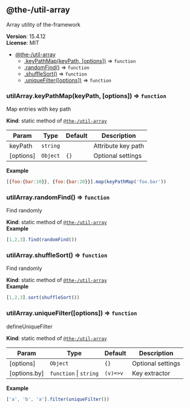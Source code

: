 <!--- Code generated by @the-/script-doc. DO NOT EDIT. -->

<a name="module_@the-/util-array"></a>

## @the-/util-array
Array utility of the-framework

**Version**: 15.4.12  
**License**: MIT  

* [@the-/util-array](#module_@the-/util-array)
    * [.keyPathMap(keyPath, [options])](#module_@the-/util-array.keyPathMap) ⇒ <code>function</code>
    * [.randomFind()](#module_@the-/util-array.randomFind) ⇒ <code>function</code>
    * [.shuffleSort()](#module_@the-/util-array.shuffleSort) ⇒ <code>function</code>
    * [.uniqueFilter([options])](#module_@the-/util-array.uniqueFilter) ⇒ <code>function</code>

<a name="module_@the-/util-array.keyPathMap"></a>

### utilArray.keyPathMap(keyPath, [options]) ⇒ <code>function</code>
Map entries with key path

**Kind**: static method of [<code>@the-/util-array</code>](#module_@the-/util-array)  

| Param | Type | Default | Description |
| --- | --- | --- | --- |
| keyPath | <code>string</code> |  | Attribute key path |
| [options] | <code>Object</code> | <code>{}</code> | Optional settings |

**Example**  
```js
[{foo:{bar:10}}, {foo:{bar:20}}].map(keyPathMap('foo.bar'))
```
<a name="module_@the-/util-array.randomFind"></a>

### utilArray.randomFind() ⇒ <code>function</code>
Find randomly

**Kind**: static method of [<code>@the-/util-array</code>](#module_@the-/util-array)  
**Example**  
```js
[1,2,3].find(randomFind())
```
<a name="module_@the-/util-array.shuffleSort"></a>

### utilArray.shuffleSort() ⇒ <code>function</code>
Find randomly

**Kind**: static method of [<code>@the-/util-array</code>](#module_@the-/util-array)  
**Example**  
```js
[1,2,3].sort(shuffleSort())
```
<a name="module_@the-/util-array.uniqueFilter"></a>

### utilArray.uniqueFilter([options]) ⇒ <code>function</code>
defineUniqueFilter

**Kind**: static method of [<code>@the-/util-array</code>](#module_@the-/util-array)  

| Param | Type | Default | Description |
| --- | --- | --- | --- |
| [options] | <code>Object</code> | <code>{}</code> | Optional settings |
| [options.by] | <code>function</code> \| <code>string</code> | <code>(v)&#x3D;&gt;v</code> | Key extractor |

**Example**  
```js
['a', 'b', 'a'].filter(uniqueFilter())
```
